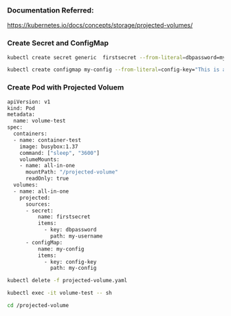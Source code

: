 ### Documentation Referred:

https://kubernetes.io/docs/concepts/storage/projected-volumes/

### Create Secret and ConfigMap

```sh
kubectl create secret generic  firstsecret --from-literal=dbpassword=mypassword123

kubectl create configmap my-config --from-literal=config-key="This is a config value"
```

### Create Pod with Projected Voluem
```sh
apiVersion: v1
kind: Pod
metadata:
  name: volume-test
spec:
  containers:
  - name: container-test
    image: busybox:1.37
    command: ["sleep", "3600"]
    volumeMounts:
    - name: all-in-one
      mountPath: "/projected-volume"
      readOnly: true   
  volumes:
  - name: all-in-one
    projected:
      sources:
      - secret:
          name: firstsecret 
          items:
            - key: dbpassword
              path: my-username
      - configMap:
          name: my-config
          items:
            - key: config-key
              path: my-config
```
```sh
kubectl delete -f projected-volume.yaml
```

```sh
kubectl exec -it volume-test -- sh

cd /projected-volume

